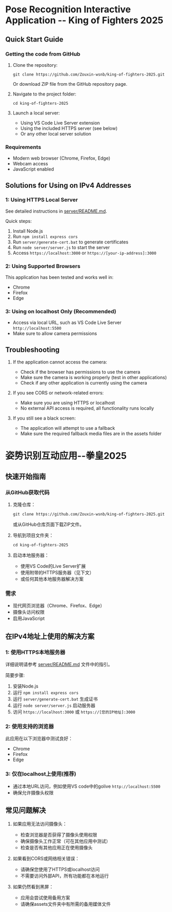 # Pose Recognition Interactive Application -- King of Fighters 2025

## Quick Start Guide

### Getting the code from GitHub
1. Clone the repository:
   ```
   git clone https://github.com/Zouxin-wsnb/king-of-fighters-2025.git
   ```
   Or download ZIP file from the GitHub repository page.

2. Navigate to the project folder:
   ```
   cd king-of-fighters-2025
   ```

3. Launch a local server:
   - Using VS Code Live Server extension
   - Using the included HTTPS server (see below)
   - Or any other local server solution

### Requirements
- Modern web browser (Chrome, Firefox, Edge)
- Webcam access
- JavaScript enabled

## Solutions for Using on IPv4 Addresses

### 1: Using HTTPS Local Server

See detailed instructions in [server/README.md](server/README.md).

Quick steps:
1. Install Node.js
2. Run `npm install express cors`
3. Run `server/generate-cert.bat` to generate certificates
4. Run `node server/server.js` to start the server
5. Access `https://localhost:3000` or `https://[your-ip-address]:3000`

### 2: Using Supported Browsers

This application has been tested and works well in:
- Chrome
- Firefox
- Edge

### 3: Using on localhost Only (Recommended)

- Access via local URL, such as VS Code Live Server `http://localhost:5500`
- Make sure to allow camera permissions

## Troubleshooting

1. If the application cannot access the camera:
   - Check if the browser has permissions to use the camera
   - Make sure the camera is working properly (test in other applications)
   - Check if any other application is currently using the camera

2. If you see CORS or network-related errors:
   - Make sure you are using HTTPS or localhost
   - No external API access is required, all functionality runs locally

3. If you still see a black screen:
   - The application will attempt to use a fallback
   - Make sure the required fallback media files are in the assets folder

# 姿势识别互动应用--拳皇2025

## 快速开始指南

### 从GitHub获取代码
1. 克隆仓库：
   ```
   git clone https://github.com/Zouxin-wsnb/king-of-fighters-2025.git
   ```
   或从GitHub仓库页面下载ZIP文件。

2. 导航到项目文件夹：
   ```
   cd king-of-fighters-2025
   ```

3. 启动本地服务器：
   - 使用VS Code的Live Server扩展
   - 使用附带的HTTPS服务器（见下文）
   - 或任何其他本地服务器解决方案

### 需求
- 现代网页浏览器（Chrome、Firefox、Edge）
- 摄像头访问权限
- 启用JavaScript

## 在IPv4地址上使用的解决方案

### 1: 使用HTTPS本地服务器

详细说明请参考 [server/README.md](server/README.md) 文件中的指引。

简要步骤:
1. 安装Node.js
2. 运行 `npm install express cors`
3. 运行 `server/generate-cert.bat` 生成证书
4. 运行 `node server/server.js` 启动服务器
5. 访问 `https://localhost:3000` 或 `https://[您的IP地址]:3000`

### 2: 使用支持的浏览器

此应用在以下浏览器中测试良好：
- Chrome
- Firefox
- Edge

### 3: 仅在localhost上使用(推荐)

- 通过本地URL访问，例如使用VS code中的golive `http://localhost:5500`
- 确保允许摄像头权限

## 常见问题解决

1. 如果应用无法访问摄像头：
   - 检查浏览器是否获得了摄像头使用权限
   - 确保摄像头工作正常（可在其他应用中测试）
   - 检查是否有其他应用正在使用摄像头

2. 如果看到CORS或网络相关错误：
   - 请确保您使用了HTTPS或localhost访问
   - 不需要访问外部API，所有功能都在本地运行

3. 如果仍然看到黑屏：
   - 应用会尝试使用备用方案
   - 请确保assets文件夹中有所需的备用媒体文件